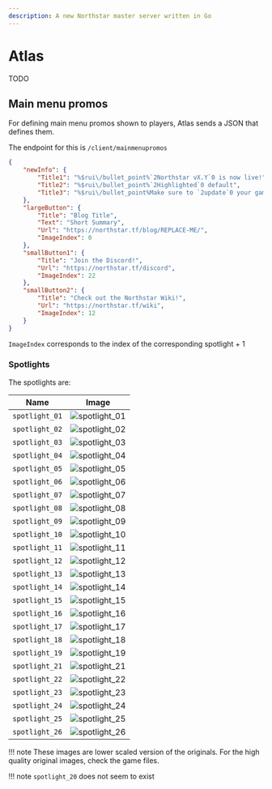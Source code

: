 ```yaml
---
description: A new Northstar master server written in Go
---
```


# Atlas

TODO

## Main menu promos

For defining main menu promos shown to players, Atlas sends a JSON that defines them.

The endpoint for this is `/client/mainmenupromos`

```json
{
    "newInfo": {
        "Title1": "%$rui\/bullet_point%`2Northstar vX.Y`0 is now live!",
        "Title2": "%$rui\/bullet_point%`2Highlighted`0 default",
        "Title3": "%$rui\/bullet_point%Make sure to `2update`0 your game!"
    },
    "largeButton": {
        "Title": "Blog Title",
        "Text": "Short Summary",
        "Url": "https://northstar.tf/blog/REPLACE-ME/",
        "ImageIndex": 0
    },
    "smallButton1": {
        "Title": "Join the Discord!",
        "Url": "https://northstar.tf/discord",
        "ImageIndex": 22
    },
    "smallButton2": {
        "Title": "Check out the Northstar Wiki!",
        "Url": "https://northstar.tf/wiki",
        "ImageIndex": 12
    }
}
```

`ImageIndex` corresponds to the index of the corresponding spotlight + 1

### Spotlights

The spotlights are:

| Name           | Image                                                                |
| -------------- | -------------------------------------------------------------------- |
| `spotlight_01` | ![spotlight_01](../../../_static/images/spotlights/spotlight_01.png) |
| `spotlight_02` | ![spotlight_02](../../../_static/images/spotlights/spotlight_02.png) |
| `spotlight_03` | ![spotlight_03](../../../_static/images/spotlights/spotlight_03.png) |
| `spotlight_04` | ![spotlight_04](../../../_static/images/spotlights/spotlight_04.png) |
| `spotlight_05` | ![spotlight_05](../../../_static/images/spotlights/spotlight_05.png) |
| `spotlight_06` | ![spotlight_06](../../../_static/images/spotlights/spotlight_06.png) |
| `spotlight_07` | ![spotlight_07](../../../_static/images/spotlights/spotlight_07.png) |
| `spotlight_08` | ![spotlight_08](../../../_static/images/spotlights/spotlight_08.png) |
| `spotlight_09` | ![spotlight_09](../../../_static/images/spotlights/spotlight_09.png) |
| `spotlight_10` | ![spotlight_10](../../../_static/images/spotlights/spotlight_10.png) |
| `spotlight_11` | ![spotlight_11](../../../_static/images/spotlights/spotlight_11.png) |
| `spotlight_12` | ![spotlight_12](../../../_static/images/spotlights/spotlight_12.png) |
| `spotlight_13` | ![spotlight_13](../../../_static/images/spotlights/spotlight_13.png) |
| `spotlight_14` | ![spotlight_14](../../../_static/images/spotlights/spotlight_14.png) |
| `spotlight_15` | ![spotlight_15](../../../_static/images/spotlights/spotlight_15.png) |
| `spotlight_16` | ![spotlight_16](../../../_static/images/spotlights/spotlight_16.png) |
| `spotlight_17` | ![spotlight_17](../../../_static/images/spotlights/spotlight_17.png) |
| `spotlight_18` | ![spotlight_18](../../../_static/images/spotlights/spotlight_18.png) |
| `spotlight_19` | ![spotlight_19](../../../_static/images/spotlights/spotlight_19.png) |
| `spotlight_21` | ![spotlight_21](../../../_static/images/spotlights/spotlight_21.png) |
| `spotlight_22` | ![spotlight_22](../../../_static/images/spotlights/spotlight_22.png) |
| `spotlight_23` | ![spotlight_23](../../../_static/images/spotlights/spotlight_23.png) |
| `spotlight_24` | ![spotlight_24](../../../_static/images/spotlights/spotlight_24.png) |
| `spotlight_25` | ![spotlight_25](../../../_static/images/spotlights/spotlight_25.png) |
| `spotlight_26` | ![spotlight_26](../../../_static/images/spotlights/spotlight_26.png) |

!!! note
    These images are lower scaled version of the originals.
    For the high quality original images, check the game files.

!!! note
    `spotlight_20` does not seem to exist

